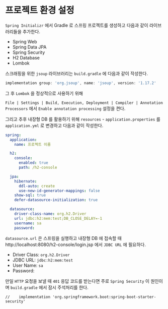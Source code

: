 # 프로젝트 환경 설정
`Spring Initializr` 에서 Gradle 로 스프링 프로젝트를 생성하고 다음과 같이 라이브러리들을 추가한다.

- Spring Web
- Spring Data JPA
- Spring Security
- H2 Database
- Lombok

스크래핑을 위한 `jsoup` 라이브러리는 `build.gradle` 에 다음과 같이 작성한다.
```gradle
implementation group: 'org.jsoup', name: 'jsoup', version: '1.17.2'
```

그 후 `Lombok` 을 정상적으로 사용하기 위해

`File | Settings | Build, Execution, Deployment | Compiler | Annotation Processors` 에서 `Enable annotation processing` 설정을 켠다.

그리고 추후 내장형 DB 를 활용하기 위해 `resources` - `application.properties` 를 `application.yml` 로 변경하고 다음과 같이 작성한다.

```yml
spring:
  application:
    name: 프로젝트 이름

  h2:
    console:
      enabled: true
      path: /h2-console

  jpa:
    hibernate:
      ddl-auto: create
      use-new-id-generator-mappings: false
    show-sql: true
    defer-datasource-initialization: true

  datasource:
    driver-class-name: org.h2.Driver
    url: jdbc:h2:mem:test;DB_CLOSE_DELAY=-1
    username: sa
    password:
```

`datasource.url` 은 스프링을 실행하고 내장형 DB 에 접속할 때 http://localhost:8080/h2-console/login.jsp 에서 `JDBC URL` 에 필요하다.

- Driver Class: `org.h2.Driver`
- JDBC URL: `jdbc:h2:mem:test`
- User Name: `sa`
- Password: ` `

만일 `HTTP` 요청을 보낼 때 `401` 응답 코드를 받는다면 주로 `Spring Security` 이 원인이며 `build.gradle` 에서 잠시 주석처리를 한다.

```
//    implementation 'org.springframework.boot:spring-boot-starter-security'
```